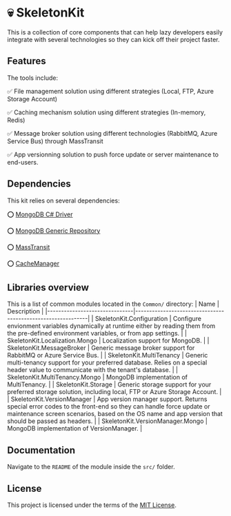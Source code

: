 # 💀 SkeletonKit 
This is a collection of core components that can help lazy developers easily integrate with several technologies so they can kick off their project faster. 

## Features
The tools include:

✅ File management solution using different strategies (Local, FTP, Azure Storage Account)

✅️ Caching mechanism solution using different strategies (In-memory, Redis)

✅ Message broker solution using different technologies (RabbitMQ, Azure Service Bus) through MassTransit

✅ App versionning solution to push force update or server maintenance to end-users.

## Dependencies
This kit relies on several dependencies:

⭕ [MongoDB C# Driver](https://github.com/mongodb/mongo-csharp-driver)

⭕ [MongoDB Generic Repository](https://github.com/alexandre-spieser/mongodb-generic-repository)

⭕ [MassTransit](https://github.com/MassTransit/MassTransit)

⭕ [CacheManager](https://github.com/MichaCo/CacheManager)


## Libraries overview
This is a list of common modules located in the `Common/` directory:
| Name                          | Description                                                 |
|-------------------------------|-------------------------------------------------------------|
| SkeletonKit.Configuration              | Configure envionment variables dynamically at runtime either by reading them from the pre-defined environment variables, or from app settings.                |
| SkeletonKit.Localization.Mongo         | Localization support for MongoDB.                            |
| SkeletonKit.MessageBroker              | Generic message broker support for RabbitMQ or Azure Service Bus.    |
| SkeletonKit.MultiTenancy               | Generic multi-tenancy support for your preferred database. Relies on a special header value to communicate with the tenant's database.         |
| SkeletonKit.MultiTenancy.Mongo         | MongoDB implementation of MultiTenancy.                  |
| SkeletonKit.Storage                    | Generic storage support for your preferred storage solution, including local, FTP or Azure Storage Account. |
| SkeletonKit.VersionManager             | App version manager support. Returns special error codes to the front-end so they can handle force update or maintenance screen scenarios, based on the OS name and app version that should be passed as headers.      |
| SkeletonKit.VersionManager.Mongo       | MongoDB implementation of VersionManager.                 |

## Documentation
Navigate to the `README` of the module inside the `src/` folder.

## License
This project is licensed under the terms of the [MIT License](LICENSE).
